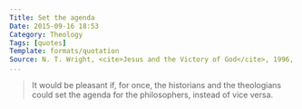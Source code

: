 ```yaml
---
Title: Set the agenda
Date: 2015-09-16 18:53
Category: Theology
Tags: [quotes]
Template: formats/quotation
Source: N. T. Wright, <cite>Jesus and the Victory of God</cite>, 1996, p. 8.
...
```


> It would be pleasant if, for once, the historians and the theologians could
> set the agenda for the philosophers, instead of vice versa.
